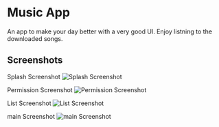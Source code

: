 
# Music App

An app to make your day better with a very good UI. Enjoy listning to the downloaded songs. 


## Screenshots
Splash Screenshot 
![Splash Screenshot](https://github.com/Kshitijkumar15/Music/blob/main/Main.jpg)

Permission Screenshot
![Permission Screenshot](https://github.com/Kshitijkumar15/Music/blob/main/Screenshot_20230723-192746.png)

List Screenshot
![List Screenshot](https://github.com/Kshitijkumar15/Music/blob/main/Screenshot_20230723-192751.png)

main Screenshot
![main Screenshot](https://github.com/Kshitijkumar15/Music/blob/main/main.png)



